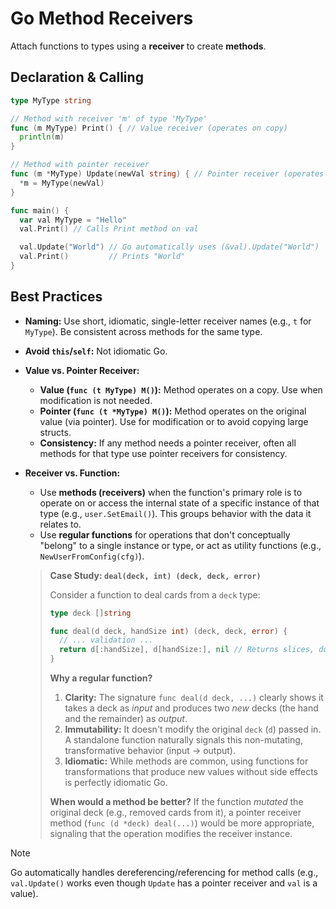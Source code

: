 # Go Method Receivers

Attach functions to types using a **receiver** to create **methods**.

## Declaration & Calling

```go
type MyType string

// Method with receiver 'm' of type 'MyType'
func (m MyType) Print() { // Value receiver (operates on copy)
  println(m)
}

// Method with pointer receiver
func (m *MyType) Update(newVal string) { // Pointer receiver (operates on original)
  *m = MyType(newVal)
}

func main() {
  var val MyType = "Hello"
  val.Print() // Calls Print method on val

  val.Update("World") // Go automatically uses (&val).Update("World")
  val.Print()         // Prints "World"
}
```

## Best Practices

- **Naming:** Use short, idiomatic, single-letter receiver names (e.g., `t` for `MyType`). Be consistent across methods for the same type.
- **Avoid `this`/`self`:** Not idiomatic Go.
- **Value vs. Pointer Receiver:**
  - **Value (`func (t MyType) M()`):** Method operates on a copy. Use when modification is not needed.
  - **Pointer (`func (t *MyType) M()`):** Method operates on the original value (via pointer). Use for modification or to avoid copying large structs.
  - **Consistency:** If any method needs a pointer receiver, often all methods for that type use pointer receivers for consistency.
- **Receiver vs. Function:**
  - Use **methods (receivers)** when the function's primary role is to operate on or access the internal state of a specific instance of that type (e.g., `user.SetEmail()`). This groups behavior with the data it relates to.
  - Use **regular functions** for operations that don't conceptually "belong" to a single instance or type, or act as utility functions (e.g., `NewUserFromConfig(cfg)`).

  > **Case Study: `deal(deck, int) (deck, deck, error)`**
  >
  > Consider a function to deal cards from a `deck` type:
  >
  > ```go
  > type deck []string
  >
  > func deal(d deck, handSize int) (deck, deck, error) {
  >   // ... validation ...
  >   return d[:handSize], d[handSize:], nil // Returns slices, doesn't modify original d
  > }
  > ```
  >
  > **Why a regular function?**
  > 1. **Clarity:** The signature `func deal(d deck, ...)` clearly shows it takes a deck as *input* and produces two *new* decks (the hand and the remainder) as *output*.
  > 2. **Immutability:** It doesn't modify the original `deck` (`d`) passed in. A standalone function naturally signals this non-mutating, transformative behavior (input -> output).
  > 3. **Idiomatic:** While methods are common, using functions for transformations that produce new values without side effects is perfectly idiomatic Go.
  >
  > **When would a method be better?** If the function *mutated* the original deck (e.g., removed cards from it), a pointer receiver method (`func (d *deck) deal(...)`) would be more appropriate, signaling that the operation modifies the receiver instance.

> [!NOTE]
> Go automatically handles dereferencing/referencing for method calls (e.g., `val.Update()` works even though `Update` has a pointer receiver and `val` is a value).
